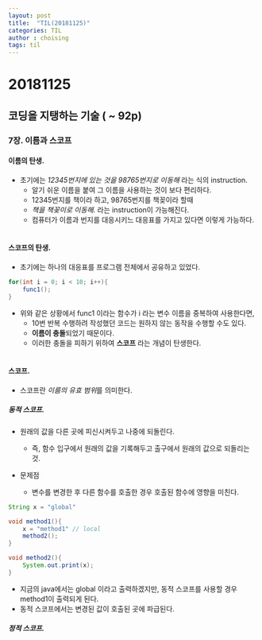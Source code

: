 ```yaml
---
layout: post
title:  "TIL(20181125)"
categories: TIL
author : choising
tags: til
---
```


# 20181125

## 코딩을 지탱하는 기술 ( ~ 92p)

### 7장. 이름과 스코프

#### 이름의 탄생.

- 초기에는 *12345번지에 있는 것을 98765번지로 이동해* 라는 식의 instruction.
    - 알기 쉬운 이름을 붙여 그 이름을 사용하는 것이 보다 편리하다.
    - 12345번지를 책이라 하고, 98765번지를 책꽂이라 할때
    - *책을 책꽂이로 이동해.* 라는 instruction이 가능해진다.
    - 컴퓨터가 이름과 번지를 대응시키느 대응표를 가지고 있다면 이렇게 가능하다.
<br><br>

#### 스코프의 탄생.

- 초기에는 하나의 대응표를 프로그램 전체에서 공유하고 있었다.

```java
for(int i = 0; i < 10; i++){
    func1();
}
```

- 위와 같은 상황에서 func1 이라는 함수가 i 라는 변수 이름을 중복하여 사용한다면,
    - 10번 반복 수행하려 작성했던 코드는 원하지 않는 동작을 수행할 수도 있다.
    - **이름이 충돌**되었기 때문이다.
    - 이러한 충돌을 피하기 위하여 **스코프** 라는 개념이 탄생한다.
<br><br>

#### 스코프.

- 스코프란 *이름의 유효 범위*를 의미한다. 

##### 동적 스코프.

- 원래의 값을 다른 곳에 피신시켜두고 나중에 되돌린다.
    - 즉, 함수 입구에서 원래의 값을 기록해두고 출구에서 원래의 값으로 되돌리는 것.

- 문제점
    - 변수를 변경한 후 다른 함수를 호출한 경우 호출된 함수에 영향을 미친다.

```java
String x = "global"

void method1(){
    x = "method1" // local
    method2();
}

void method2(){
    System.out.print(x);
}
```

- 지금의 java에서는 global 이라고 출력하겠지만, 동적 스코프를 사용할 경우 method1이 출력되게 된다.
- 동적 스코프에서는 변경된 값이 호출된 곳에 파급된다.

##### 정적 스코프.















